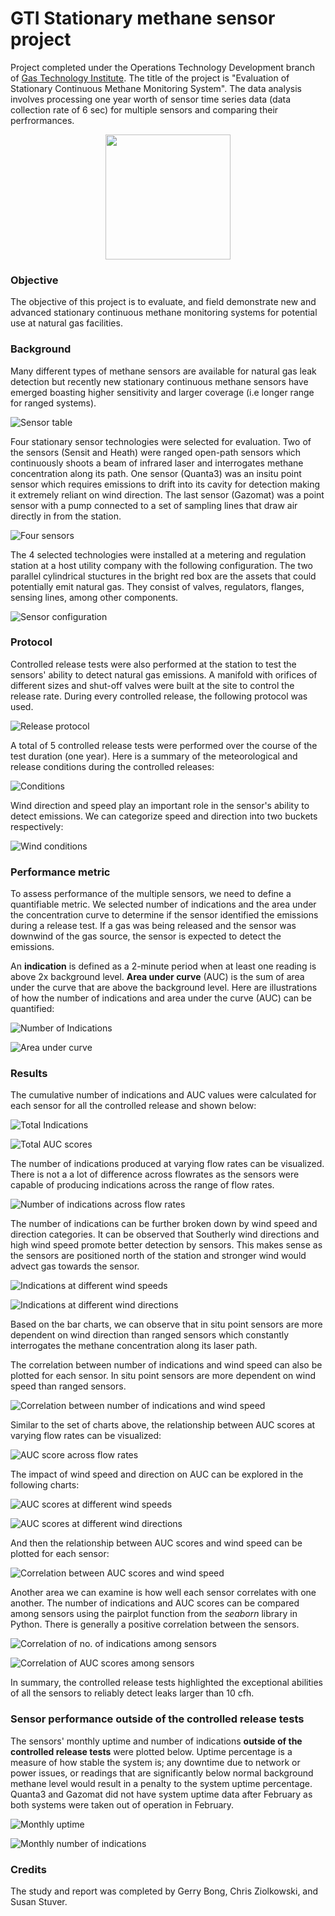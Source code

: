 # GTI Stationary methane sensor project

Project completed under the Operations Technology Development branch of [Gas Technology Institute](hhttps://www.gti.energy/). The title of the project is "Evaluation of Stationary Continuous Methane Monitoring System". The data analysis involves processing one year worth of sensor time series data (data collection rate of 6 sec) for multiple sensors and comparing their perfrormances.

<p align="center"><img src="images/gti_logo.jpg" height= "200"/></p>

### Objective 
The objective of this project is to evaluate, and field demonstrate new and advanced stationary continuous methane monitoring systems for potential use at natural gas facilities. 

### Background

Many different types of methane sensors are available for natural gas leak detection but recently new stationary continuous methane sensors have emerged boasting higher sensitivity and larger coverage (i.e longer range for ranged systems).

![Sensor table](images/sensor_table.png)

Four stationary sensor technologies were selected for evaluation. Two of the sensors (Sensit and Heath) were ranged open-path sensors which continuously shoots a beam of infrared laser and interrogates methane concentration along its path. One sensor (Quanta3) was an insitu point sensor which requires emissions to drift into its cavity for detection making it extremely reliant on wind direction. The last sensor (Gazomat) was a point sensor with a pump connected to a set of sampling lines that draw air directly in from the station.

![Four sensors](images/four_technologies.png)

The 4 selected technologies were installed at a metering and regulation station at a host utility company with the following configuration. The two parallel cylindrical stuctures in the bright red box are the assets that could potentially emit natural gas. They consist of valves, regulators, flanges, sensing lines, among other components.

![Sensor configuration](images/sensor_configuration.jpg)

### Protocol

Controlled release tests were also performed at the station to test the sensors' ability to detect natural gas emissions. A manifold with orifices of different sizes and shut-off valves were built at the site to control the release rate. During every controlled release, the following protocol was used. 

![Release protocol](images/release_protocol.jpg)

A total of 5 controlled release tests were performed over the course of the test duration (one year). Here is a summary of the meteorological and release conditions during the controlled releases:

![Conditions](images/conditions.png)

Wind direction and speed play an important role in the sensor's ability to detect emissions. We can categorize speed and direction into two buckets respectively:  

![Wind conditions](images/wind_conditions.png)

### Performance metric

To assess performance of the multiple sensors, we need to define a quantifiable metric. We selected number of indications and the area under the concentration curve to determine if the sensor identified the emissions during a release test. If a gas was being released and the sensor was downwind of the gas source, the sensor is expected to detect the emissions. 

An **indication** is defined as a 2-minute period when at least one reading is above 2x background level. **Area under curve** (AUC) is the sum of area under the curve that are above the background level. Here are illustrations of how the number of indications and area under the curve (AUC) can be quantified:

![Number of Indications](images/indication.png)

![Area under curve](images/auc.png)

### Results

The cumulative number of indications and AUC values were calculated for each sensor for all the controlled release and shown below:

![Total Indications](images/total_indications.png)

![Total AUC scores](images/total_auc.png)

The number of indications produced at varying flow rates can be visualized. There is not a a lot of difference across flowrates as the sensors were capable of producing indications across the range of flow rates. 

![Number of indications across flow rates](images/indications_flowrate.png)

The number of indications can be further broken down by wind speed and direction categories. It can be observed that Southerly wind directions and high wind speed promote better detection by sensors. This makes sense as the sensors are positioned north of the station and stronger wind would advect gas towards the sensor. 

![Indications at different wind speeds](images/indications_windspeed.png)

![Indications at different wind directions](images/indications_winddirection.png)

Based on the bar charts, we can observe that in situ point sensors are more dependent on wind direction than ranged sensors which constantly interrogates the methane concentration along its laser path.

The correlation between number of indications and wind speed can also be plotted for each sensor. In situ point sensors are more dependent on wind speed than ranged sensors.

![Correlation between number of indications and wind speed](images/windspeed_correlation.png)

Similar to the set of charts above, the relationship between AUC scores at varying flow rates can be visualized:

![AUC score across flow rates](images/auc_flowrate.png)

The impact of wind speed and direction on AUC can be explored in the following charts:

![AUC scores at different wind speeds](images/auc_windspeed.png)

![AUC scores at different wind directions](images/auc_winddirection.png)

And then the relationship between AUC scores and wind speed can be plotted for each sensor:

![Correlation between AUC scores and wind speed](images/windspeed_correlation_auc.png)

Another area we can examine is how well each sensor correlates with one another. The number of indications and AUC scores can be compared among sensors using the pairplot function from the *seaborn* library in Python. There is generally a positive correlation between the sensors.

![Correlation of no. of indications among sensors](images/pairplot_indications.png)

![Correlation of AUC scores among sensors](images/pairplot_auc.png)

In summary, the controlled release tests highlighted the exceptional abilities of all the sensors to reliably detect leaks larger than 10 cfh.

### Sensor performance outside of the controlled release tests

The sensors' monthly uptime and number of indications **outside of the controlled release tests** were plotted below. Uptime percentage is a measure of how stable the system is; any downtime due to network or power issues, or readings that are significantly below normal background methane level would result in a penalty to the system uptime percentage. Quanta3 and Gazomat did not have system uptime data after February as both systems were taken out of operation in February.  

![Monthly uptime](images/uptime_monthly.jpg)

![Monthly number of indications](images/indications_monthly.jpg)


### Credits
The study and report was completed by Gerry Bong, Chris Ziolkowski, and Susan Stuver. 